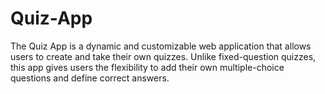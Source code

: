 # Quiz-App
The Quiz App is a dynamic and customizable web application that allows users to create and take their own quizzes. Unlike fixed-question quizzes, this app gives users the flexibility to add their own multiple-choice questions and define correct answers.
